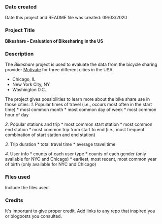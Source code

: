 ### Date created
Date this project and README file was created:
09/03/2020

### Project Title
**Bikeshare - Evaluation of Bikesharing in the US**
### Description
The *Bikeshare* project is used to evaluate the data from the bicycle sharing provider [Motivate](https://www.motivateco.com/) for three different cities in the USA.
* Chicago, IL
* New York City, NY
* Washington D.C.

The project gives possibilities to learn more about the bike share use in those cities:
*1.* Popular times of travel (i.e., occurs most often in the start time)
    * most common month
    * most common day of week
    * most common hour of day

*2.* Popular stations and trip
    * most common start station
    * most common end station
    * most common trip from start to end (i.e., most frequent combination of start station and end station)

*3.* Trip duration
    * total travel time
    * average travel time

*4.* User info
    * counts of each user type
    * counts of each gender (only available for NYC and Chicago)
    * earliest, most recent, most common year of birth (only available for NYC and Chicago)

### Files used
Include the files used

### Credits
It's important to give proper credit. Add links to any repo that inspired you or blogposts you consulted.
